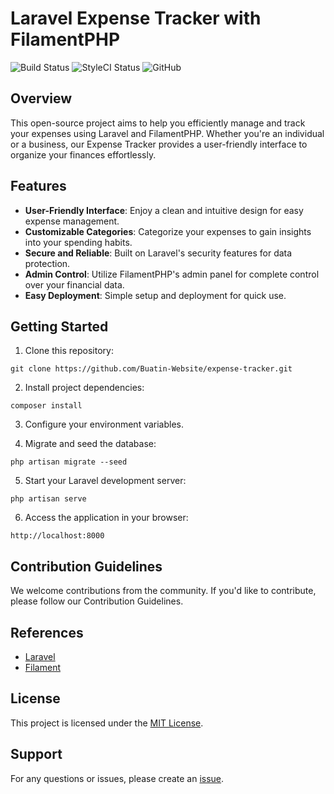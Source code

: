 # Laravel Expense Tracker with FilamentPHP

<p>
    <img src="https://github.com/Buatin-Website/expense-tracker/actions/workflows/laravel-tests.yml/badge.svg" alt="Build Status">
    <img src="https://github.styleci.io/repos/7548986/shield?style=flat" alt="StyleCI Status">
    <img alt="GitHub" src="https://img.shields.io/github/license/Buatin-Website/expense-tracker">
</p>

## Overview

This open-source project aims to help you efficiently manage and track your expenses using Laravel and FilamentPHP. Whether you're an individual or a business, our Expense Tracker provides a user-friendly interface to organize your finances effortlessly.

## Features

- **User-Friendly Interface**: Enjoy a clean and intuitive design for easy expense management.
- **Customizable Categories**: Categorize your expenses to gain insights into your spending habits.
- **Secure and Reliable**: Built on Laravel's security features for data protection.
- **Admin Control**: Utilize FilamentPHP's admin panel for complete control over your financial data.
- **Easy Deployment**: Simple setup and deployment for quick use.

## Getting Started

1. Clone this repository:

```shell
git clone https://github.com/Buatin-Website/expense-tracker.git
```

2. Install project dependencies:

```shell
composer install
```

3. Configure your environment variables.

4. Migrate and seed the database:

```shell
php artisan migrate --seed
```

5. Start your Laravel development server:

```shell
php artisan serve
```

6. Access the application in your browser:

```shell
http://localhost:8000
```

## Contribution Guidelines
We welcome contributions from the community. If you'd like to contribute, please follow our Contribution Guidelines.

## References
- [Laravel](https://laravel.com/)
- [Filament](https://filamentphp.com/)

## License
This project is licensed under the [MIT License](https://github.com/Buatin-Website/expense-tracker/LICENSE).

## Support
For any questions or issues, please create an [issue](https://github.com/Buatin-Website/expense-tracker/issues).

